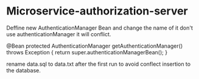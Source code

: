 # Microservice-authorization-server

 
Deffine new AuthenticationManager Bean and change the name of it don't use authenticationManager it will conflict.

@Bean
    protected AuthenticationManager getAuthenticationManager() throws Exception {
        return super.authenticationManagerBean();
    }
    

rename data.sql to data.txt after the first run to avoid conflect insertion to the database.
  